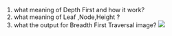 1. what meaning of Depth First and how it work?
2. what meaning of Leaf ,Node,Height ?
3. what the output for Breadth First Traversal image? 
![](https://codefellows.github.io/common_curriculum/data_structures_and_algorithms/Code_401/class-15/resources/images/KaryTree1.png)